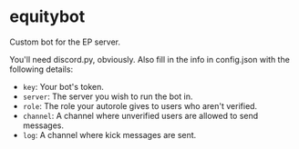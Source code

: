 # equitybot
Custom bot for the EP server.

You'll need discord.py, obviously. Also fill in the info in config.json with the following details:

* `key`: Your bot's token.
* `server`: The server you wish to run the bot in.
* `role`: The role your autorole gives to users who aren't verified.
* `channel`: A channel where unverified users are allowed to send messages.
* `log`: A channel where kick messages are sent.
